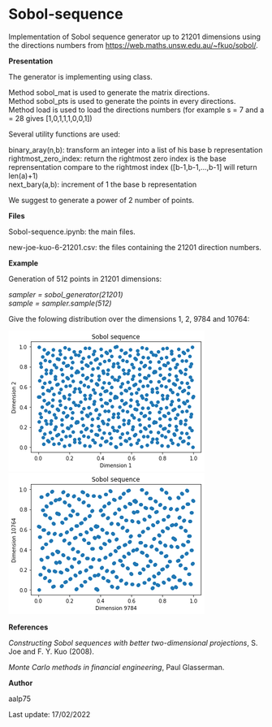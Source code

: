 # Sobol-sequence

Implementation of Sobol sequence generator up to 21201 dimensions using the directions numbers from https://web.maths.unsw.edu.au/~fkuo/sobol/.

**Presentation**

The generator is implementing using class.

Method sobol_mat is used to generate the matrix directions.\
Method sobol_pts is used to generate the points in every directions.\
Method load is used to load the directions numbers (for example s = 7 and a = 28 gives [1,0,1,1,1,0,0,1])

Several utility functions are used:

binary_aray(n,b): transform an integer into a list of his base b representation\
rightmost_zero_index: return the rightmost zero index is the base reprensentation compare to the rightmost index ([b-1,b-1,...,b-1] will return len(a)+1)\
next_bary(a,b): increment of 1 the base b representation

We suggest to generate a power of 2 number of points.


**Files**

Sobol-sequence.ipynb: the main files.

new-joe-kuo-6-21201.csv: the files containing the 21201 direction numbers.

**Example**

Generation of 512 points in 21201 dimensions:

*sampler = sobol_generator(21201)*\
*sample = sampler.sample(512)*

Give the folowing distribution over the dimensions 1, 2, 9784 and 10764:

![This is an image](https://github.com/aalp75/Sobol-sequence/blob/main/dim1-dim2.png) ![This is an image](https://github.com/aalp75/Sobol-sequence/blob/main/dim9784-dim10764.png)


**References**

*Constructing Sobol sequences with better two-dimensional projections*, S. Joe and F. Y. Kuo (2008).

*Monte Carlo methods in financial engineering*, Paul Glasserman.

**Author**

aalp75

Last update: 17/02/2022

